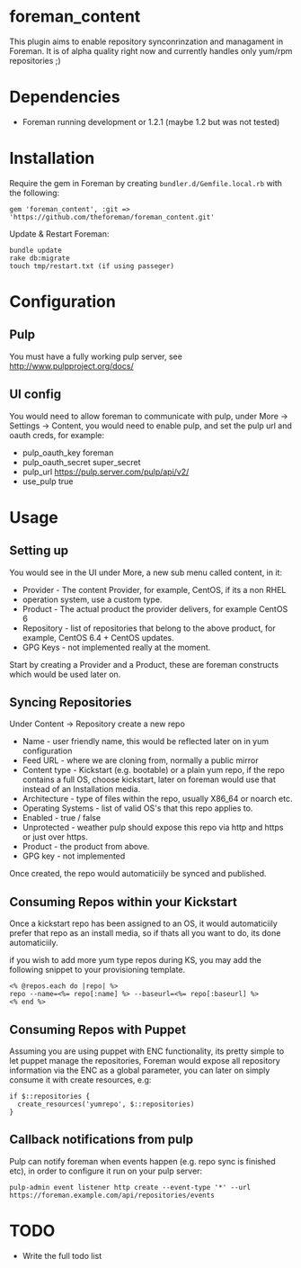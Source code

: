 # foreman\_content

This plugin aims to enable repository synconrinzation and managament in Foreman. It is of alpha quality
right now and currently handles only yum/rpm repositories ;)

# Dependencies

* Foreman running development or 1.2.1 (maybe 1.2 but was not tested)

# Installation

Require the gem in Foreman by creating `bundler.d/Gemfile.local.rb` with the
following:

```
gem 'foreman_content', :git => 'https://github.com/theforeman/foreman_content.git'
```

Update & Restart Foreman:
```
bundle update
rake db:migrate
touch tmp/restart.txt (if using passeger)
```

# Configuration

## Pulp

You must have a fully working pulp server, see http://www.pulpproject.org/docs/

## UI config

You would need to allow foreman to communicate with pulp, under More ->
Settings -> Content, you would need to enable pulp, and set the pulp url and
oauth creds, for example:

  * pulp_oauth_key  foreman
  * pulp_oauth_secret super_secret
  * pulp_url  https://pulp.server.com/pulp/api/v2/
  * use_pulp  true

# Usage

## Setting up

You would see in the UI under More, a new sub menu called content, in it:

* Provider - The content Provider, for example, CentOS, if its a non RHEL
* operation system, use a custom type.
* Product  - The actual product the provider delivers, for example CentOS 6
* Repository - list of repositories that belong to the above product, for
example, CentOS 6.4 + CentOS updates.
* GPG Keys - not implemented really at the moment.

Start by creating a Provider and a Product, these are foreman constructs which
would be used later on.

## Syncing Repositories

Under Content -> Repository create a new repo

* Name - user friendly name, this would be reflected later on in yum configuration
* Feed URL - where we are cloning from, normally a public mirror
* Content type - Kickstart (e.g. bootable) or a plain yum repo, if the repo
contains a full OS, choose kickstart, later on foreman would use that instead
of an Installation media.
* Architecture - type of files within the repo, usually X86_64 or noarch etc.
* Operating Systems - list of valid OS's that this repo applies to.
* Enabled - true / false
* Unprotected - weather pulp should expose this repo via http and https or just
  over https.
* Product - the product from above.
* GPG key - not implemented

Once created, the repo would automaticiily be synced and published.

## Consuming Repos within your Kickstart

Once a kickstart repo has been assigned to an OS, it would automaticiily prefer
that repo as an install media, so if thats all you want to do, its done
automaticiily.

if you wish to add more yum type repos during KS, you may add the following
snippet to your provisioning template.

```erb
<% @repos.each do |repo| %>
repo --name=<%= repo[:name] %> --baseurl=<%= repo[:baseurl] %>
<% end %>
```

## Consuming Repos with Puppet

Assuming you are using puppet with ENC functionality, its pretty simple to
let puppet manage the repositories, Foreman would expose all repository
information via the ENC as a global parameter, you can later on simply consume
it with create resources, e.g:

```puppet
if $::repositories {
  create_resources('yumrepo', $::repositories)
}
```

## Callback notifications from pulp

Pulp can notify foreman when events happen (e.g. repo sync is finished etc), in
order to configure it run on your pulp server:

```
pulp-admin event listener http create --event-type '*' --url https://foreman.example.com/api/repositories/events
```

# TODO

* Write the full todo list
